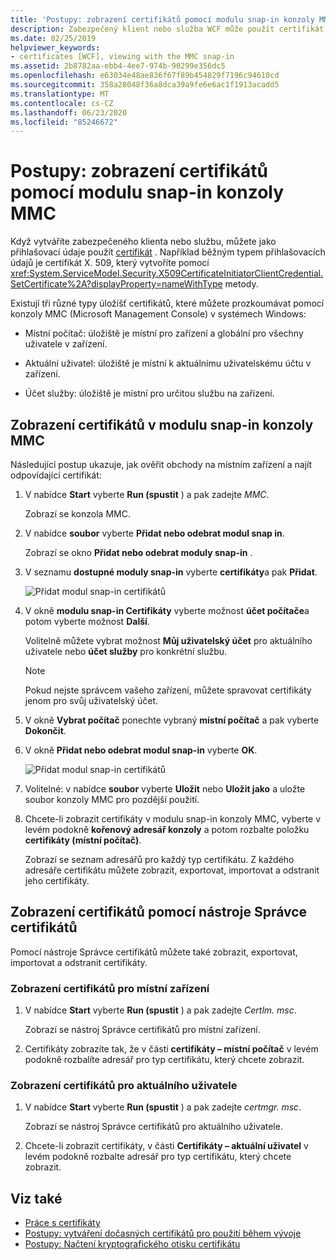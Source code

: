 ```yaml
---
title: 'Postupy: zobrazení certifikátů pomocí modulu snap-in konzoly MMC'
description: Zabezpečený klient nebo služba WCF může použít certifikát jako přihlašovací údaje. Seznamte se s typy úložišť certifikátů, které můžete prozkoumávat pomocí modulu plug-in konzoly MMC.
ms.date: 02/25/2019
helpviewer_keywords:
- certificates [WCF], viewing with the MMC snap-in
ms.assetid: 2b8782aa-ebb4-4ee7-974b-90299e356dc5
ms.openlocfilehash: e63034e48ae836f67f89b454829f7196c94610cd
ms.sourcegitcommit: 358a28048f36a8dca39a9fe6e6ac1f1913acadd5
ms.translationtype: MT
ms.contentlocale: cs-CZ
ms.lasthandoff: 06/23/2020
ms.locfileid: "85246672"
---
```

# <a name="how-to-view-certificates-with-the-mmc-snap-in"></a>Postupy: zobrazení certifikátů pomocí modulu snap-in konzoly MMC
Když vytváříte zabezpečeného klienta nebo službu, můžete jako přihlašovací údaje použít [certifikát](working-with-certificates.md) . Například běžným typem přihlašovacích údajů je certifikát X. 509, který vytvoříte pomocí <xref:System.ServiceModel.Security.X509CertificateInitiatorClientCredential.SetCertificate%2A?displayProperty=nameWithType> metody.

Existují tři různé typy úložišť certifikátů, které můžete prozkoumávat pomocí konzoly MMC (Microsoft Management Console) v systémech Windows:

- Místní počítač: úložiště je místní pro zařízení a globální pro všechny uživatele v zařízení.

- Aktuální uživatel: úložiště je místní k aktuálnímu uživatelskému účtu v zařízení.

- Účet služby: úložiště je místní pro určitou službu na zařízení.

## <a name="view-certificates-in-the-mmc-snap-in"></a>Zobrazení certifikátů v modulu snap-in konzoly MMC

Následující postup ukazuje, jak ověřit obchody na místním zařízení a najít odpovídající certifikát:
  
1. V nabídce **Start** vyberte **Run (spustit** ) a pak zadejte *MMC*.

    Zobrazí se konzola MMC.
  
2. V nabídce **soubor** vyberte **Přidat nebo odebrat modul snap in**.

    Zobrazí se okno **Přidat nebo odebrat moduly snap-in** .
  
3. V seznamu **dostupné moduly snap-in** vyberte **certifikáty**a pak **Přidat**.  

    ![Přidat modul snap-in certifikátů](./media/mmc-add-certificate-snap-in.png)
  
4. V okně **modulu snap-in Certifikáty** vyberte možnost **účet počítače**a potom vyberte možnost **Další**.
  
    Volitelně můžete vybrat možnost **Můj uživatelský účet** pro aktuálního uživatele nebo **účet služby** pro konkrétní službu.

    > [!NOTE]
    > Pokud nejste správcem vašeho zařízení, můžete spravovat certifikáty jenom pro svůj uživatelský účet.
  
5. V okně **Vybrat počítač** ponechte vybraný **místní počítač** a pak vyberte **Dokončit**.  
  
6. V okně **Přidat nebo odebrat modul snap-in** vyberte **OK**.  
  
    ![Přidat modul snap-in certifikátů](./media/mmc-certificate-snap-in-selected.png)

7. Volitelné: v nabídce **soubor** vyberte **Uložit** nebo **Uložit jako** a uložte soubor konzoly MMC pro pozdější použití.  

8. Chcete-li zobrazit certifikáty v modulu snap-in konzoly MMC, vyberte v levém podokně **kořenový adresář konzoly** a potom rozbalte položku **certifikáty (místní počítač)**.

    Zobrazí se seznam adresářů pro každý typ certifikátu. Z každého adresáře certifikátu můžete zobrazit, exportovat, importovat a odstranit jeho certifikáty.

## <a name="view-certificates-with-the-certificate-manager-tool"></a>Zobrazení certifikátů pomocí nástroje Správce certifikátů

Pomocí nástroje Správce certifikátů můžete také zobrazit, exportovat, importovat a odstranit certifikáty.

### <a name="to-view-certificates-for-the-local-device"></a>Zobrazení certifikátů pro místní zařízení

1. V nabídce **Start** vyberte **Run (spustit** ) a pak zadejte *Certlm. msc*.

    Zobrazí se nástroj Správce certifikátů pro místní zařízení.
  
2. Certifikáty zobrazíte tak, že v části **certifikáty – místní počítač** v levém podokně rozbalíte adresář pro typ certifikátu, který chcete zobrazit.

### <a name="to-view-certificates-for-the-current-user"></a>Zobrazení certifikátů pro aktuálního uživatele

1. V nabídce **Start** vyberte **Run (spustit** ) a pak zadejte *certmgr. msc*.

    Zobrazí se nástroj Správce certifikátů pro aktuálního uživatele.
  
2. Chcete-li zobrazit certifikáty, v části **Certifikáty – aktuální uživatel** v levém podokně rozbalte adresář pro typ certifikátu, který chcete zobrazit.

## <a name="see-also"></a>Viz také

- [Práce s certifikáty](working-with-certificates.md)
- [Postupy: vytváření dočasných certifikátů pro použití během vývoje](how-to-create-temporary-certificates-for-use-during-development.md)
- [Postupy: Načtení kryptografického otisku certifikátu](how-to-retrieve-the-thumbprint-of-a-certificate.md)
